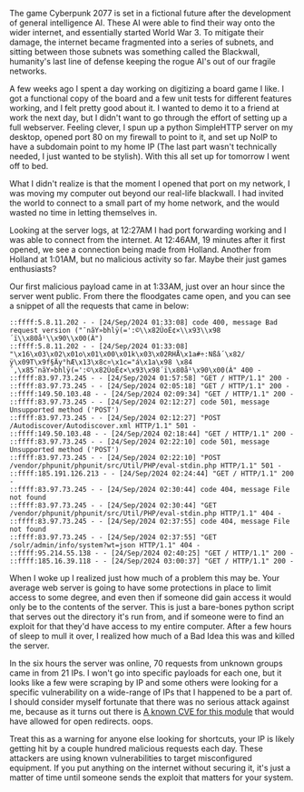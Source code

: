 The game Cyberpunk 2077 is set in a fictional future after the development of general intelligence AI. These AI were able to find their way onto the wider internet, and essentially started World War 3. To mitigate their damage, the internet became fragmented into a series of subnets, and sitting between those subnets was something called the Blackwall, humanity's last line of defense keeping the rogue AI's out of our fragile networks. 

A few weeks ago I spent a day working on digitizing a board game I like. I got a functional copy of the board and a few unit tests for different features working, and I felt pretty good about it. I wanted to demo it to a friend at work the next day, but I didn't want to go through the effort of setting up a full webserver. Feeling clever, I spun up a python SimpleHTTP server on my desktop, opened port 80 on my firewall to point to it, and set up NoIP to have a subdomain point to my home IP (The last part wasn't technically needed, I just wanted to be stylish). With this all set up for tomorrow I went off to bed. 

What I didn't realize is that the moment I opened that port on my network, I was moving my computer out beyond our real-life blackwall. I had invited the world to connect to a small part of my home network, and the would wasted no time in letting themselves in. 

Looking at the server logs, at 12:27AM I had port forwarding working and I was able to connect from the internet. At 12:46AM, 19 minutes after it first opened, we see a connection being made from Holland.  Another from Holland at 1:01AM, but no malicious activity so far. Maybe their just games enthusiasts? 

Our first malicious payload came in at 1:33AM, just over an hour since the server went public. From there the floodgates came open, and you can see a snippet of all the requests that came in below: 

```
::ffff:5.8.11.202 - - [24/Sep/2024 01:33:08] code 400, message Bad request version ("¯nãY»bhlÿ(=':©\\x82ÙoÈ¢×\\x93\\x98´ï\\x80å¹\\x90\\x00(À")
::ffff:5.8.11.202 - - [24/Sep/2024 01:33:08] "\x16\x03\x02\x01o\x01\x00\x01k\x03\x02RHÅ\x1a#÷:Nßâ´\x82/ÿ\x09T\x9f§Äy°hÆ\x13\x8c¤\x1c="á\x1a\x98 \x84´,\x85¯nãY»bhlÿ(=':©\x82ÙoÈ¢×\x93\x98´ï\x80å¹\x90\x00(À" 400 -
::ffff:83.97.73.245 - - [24/Sep/2024 01:57:58] "GET / HTTP/1.1" 200 -
::ffff:83.97.73.245 - - [24/Sep/2024 02:05:18] "GET / HTTP/1.1" 200 -
::ffff:149.50.103.48 - - [24/Sep/2024 02:09:34] "GET / HTTP/1.1" 200 -
::ffff:83.97.73.245 - - [24/Sep/2024 02:12:27] code 501, message Unsupported method ('POST')
::ffff:83.97.73.245 - - [24/Sep/2024 02:12:27] "POST /Autodiscover/Autodiscover.xml HTTP/1.1" 501 -
::ffff:149.50.103.48 - - [24/Sep/2024 02:18:44] "GET / HTTP/1.1" 200 -
::ffff:83.97.73.245 - - [24/Sep/2024 02:22:10] code 501, message Unsupported method ('POST')
::ffff:83.97.73.245 - - [24/Sep/2024 02:22:10] "POST /vendor/phpunit/phpunit/src/Util/PHP/eval-stdin.php HTTP/1.1" 501 -
::ffff:185.191.126.213 - - [24/Sep/2024 02:24:44] "GET / HTTP/1.1" 200 -
::ffff:83.97.73.245 - - [24/Sep/2024 02:30:44] code 404, message File not found
::ffff:83.97.73.245 - - [24/Sep/2024 02:30:44] "GET /vendor/phpunit/phpunit/src/Util/PHP/eval-stdin.php HTTP/1.1" 404 -
::ffff:83.97.73.245 - - [24/Sep/2024 02:37:55] code 404, message File not found
::ffff:83.97.73.245 - - [24/Sep/2024 02:37:55] "GET /solr/admin/info/system?wt=json HTTP/1.1" 404 -
::ffff:95.214.55.138 - - [24/Sep/2024 02:40:25] "GET / HTTP/1.1" 200 -
::ffff:185.16.39.118 - - [24/Sep/2024 03:00:37] "GET / HTTP/1.1" 200 -
```

When I woke up I realized just how much of a problem this may be. Your average web server is going to have some protections in place to limit access to some degree, and even then if someone did gain access it would only be to the contents of the server. This is just a bare-bones python script that serves out the directory it's run from, and if someone were to find an exploit for that they'd have access to my entire computer. After a few hours of sleep to mull it over, I realized how much of a Bad Idea this was and killed the server. 

In the six hours the server was online, 70 requests from unknown groups came in from 21 IPs. I won't go into specific payloads for each one, but it looks like a few were scraping by IP and some others were looking for a specific vulnerability on a wide-range of IPs that I happened to be a part of. I should consider myself fortunate that there was no serious attack against me, because as it turns out there is [A known CVE for this module](https://nvd.nist.gov/vuln/detail/CVE-2021-28861) that would have allowed for open redirects. oops. 

Treat this as a warning for anyone else looking for shortcuts, your IP is likely getting hit by a couple hundred malicious requests each day. These attackers are using known vulnerabilities to target misconfigured equipment. If you put anything on the internet without securing it, it's just a matter of time until someone sends the exploit that matters for your system. 